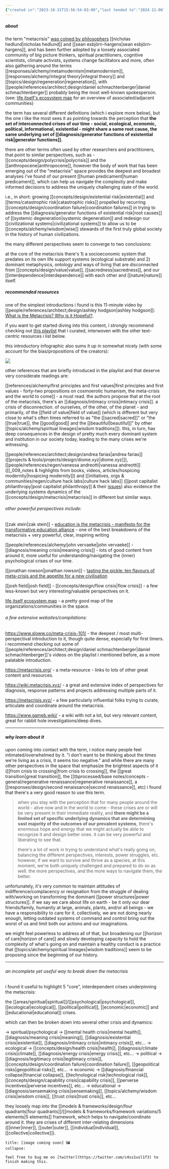 ```yaml
---
{"created in":"2023-10-31T15:56:54-03:00","last tended to":"2024-11-06T18:52:18-03:00","dg-publish":true,"aliases":["personal and civilizational crises","systemic crises"],"tags":["concept","metacrisis"],"relevancescore":98,"notestage":["🌿"],"created":"2023-10-31T15:56:54.956-03:00","updated":"2025-01-22T15:20:41.636-03:00","permalink":"/concepts/design/metacrisis/","dgPassFrontmatter":true}
---
```


##### about

the term "metacrisis" [was coined by philosophers](https://deeptransformation.io/nicholas-hedlund-sean-esbjorn-hargens-1-grappling-with-the-metacrisis/) [[nicholas hedlund\|nicholas hedlund]] and [[sean esbjörn-hargens\|sean esbjörn-hargens]], and has been further adopted by a loosely associated community of big picture thinkers, spiritual practitioners, cognitive scientists, climate activists, systems change facilitators and more, often also gathering around the terms [[responses/alchemy/metamodernism\|metamodernism]], [[responses/alchemy/integral theory\|integral theory]] and [[topics/design/regeneration\|regeneration]], with [[people/references/architect;design/daniel schmachtenberger\|daniel schmachtenberger]] probably being the most well-known spokesperson. (see: [life itself's ecosystem map](https://secondrenaissance.net/publications/overview-ecosystem-names) for an overview of associated/adjacent communities)

the term has several different definitions (which i explore more below), but the one i like the most sees it as pointing towards the perception that **the set of interconnected crises of our time - social, ecological, economic, political, informational, existential - might share a same root cause, the same underlying set of [[diagnosis/generator functions of existential risk\|generator functions]].**

there are other terms often used by other researchers and practitioners, that point to similar perspectives, such as - [[concepts/design/polycrisis\|polycrisis]] and the [[anthropocene\|anthropocene]], however the body of work that has been emerging out of the "metacrisis" space provides the deepest and broadest analyses i've found of our present [[human predicament\|human predicament]], which can help us navigate the complexity and make informed decisions to address the uniquely challenging state of the world.

i.e., in short: growing [[concepts/design/existential risk\|existential]] and [[terms/catastrophic risk\|catastrophic risks]] propelled by recurring [[concepts/design/coordination failure\|coordination failures]] in trying to address the [[diagnosis/generator functions of existential risk\|root causes]] of [[systemic degeneration\|systemic degeneration]] and redesign our [[civilizational systems\|civilizational systems]] to allow us to be [[concepts/alchemy/wisdom\|wise]] stewards of the first truly global society in the history of human civilizations.

the many different perspectives seem to converge to two conclusions:

at the core of the metacrisis there's 1) a socioeconomic system that predates on its own life support systems (ecological substrate) and 2) dominant metaphysics, ontology and ways of living that are disconnected from [[concepts/design/value\|value]], [[sacredness\|sacredness]], and our [[interdependence\|interdependence]] with each other and [[nature\|nature]] itself.

##### recommended resources

one of the simplest introductions i found is this 11-minute video by [[people/references/architect;design/ashley hodgson\|ashley hodgson]]: [What is the Metacrisis? Why is it Hopeful?](https://www.youtube.com/watch?v=kgCHqyq4LHA).

if you want to get started diving into this content, i strongly recommend checking out [this playlist](https://www.youtube.com/playlist?list=PLj8H7uBaUwDvd18QrEPugPMD5Z6Y0W-vB) that i curated, interwoven with the other text-centric resources i list below.

this introductory infographic also sums it up in somewhat nicely (with some account for the bias/propositions of the creators):

![](https://i.imgur.com/2DRv3TN.png)

other references that are briefly introduced in the playlist and that deserve very considerate readings are:

[[references/alchemy/first principles and first values\|first principles and first values - forty-two propositions on cosmoerotic humanism, the meta-crisis and the world to come]] - a must read. the authors propose that at the root of the metacrisis, there's an [[diagnosis/intimacy crisis\|intimacy crisis]]. a crisis of disconnection. of ourselves, of the other, of the planet - and primarily, of the [[field of value\|field of value]] (which is different but very close to what's often times referred to as "the [[sacred\|sacred]]" or "the [[true\|true]], the [[good\|good]] and the [[beautiful\|beautiful]]" by other [[topics/alchemy/spiritual lineages\|wisdom traditions]]). this, in turn, has deep consequences in the design of pretty much every dominant system and institution in our society today, leading to the many crises we're witnessing.

[[people/references/architect;design/andrea farias\|andrea farias]] ([[projects & tools/projects/design/diome.xyz\|diome.xyz]]), [[people/references/regen/vanessa andreotti\|vanessa andreotti]] ([[_009_notes & highlights from books, videos, articles/hospicing modernity\|hospicing modernity]]) and [[initiatives, orgs & communities/regen/culture hack labs\|culture hack labs]] ([[post capitalist philanthropy\|post capitalist philanthropy]] & their [issues](https://www.culturehack.io/issues/)) also evidence the underlying systems dynamics of the [[concepts/design/metacrisis\|metacrisis]] in different but similar ways.

###### other powerful perspectives include:

[[zak stein\|zak stein]] - [education is the metacrisis - manifesto for the transformative education alliance](https://systems-souls-society.com/education-is-the-metacrisis/) - one of the best breakdowns of the metacrisis + very powerful, clear, inspiring writing

[[people/references/alchemy/john vervaeke\|john vervaeke]] - [[diagnosis/meaning crisis\|meaning crisis]] - lots of good content from around it, more useful for understanding/navigating the (inner) psychological crises of our time.

[[jonathan rowson\|jonathan rowson]] - [tasting the pickle: ten flavours of meta-crisis and the appetite for a new civilisation](https://systems-souls-society.com/tasting-the-pickle-ten-flavours-of-meta-crisis-and-the-appetite-for-a-new-civilisation/)

[[josh field\|josh field]] - [[concepts/design/flow crisis\|flow crisis]] - a few less-known but very interesting/valuable perspectives on it.

[life itself ecosystem map](https://ecosystem.lifeitself.us/) - a pretty good map of the organizations/communities in the space.

###### a few extensive websites/compilations:

https://www.sloww.co/meta-crisis-101/ - the deepest / most multi-perspectival introduction to it, though quite dense, especially for first timers. i recommend checking out some of [[people/references/architect;design/daniel schmachtenberger\|daniel schmachtenberger]]'s videos on the playlist i mentioned before, as a more palatable introduction.

https://metacrisis.org/ - a meta-resource - links to lots of other great content and resources.

https://wiki.metacrisis.xyz/ - a great and extensive index of perspectives for diagnosis, response patterns and projects addressing multiple parts of it.

https://metacrisis.xyz/ - a few particularly influential folks trying to curate, articulate and coordinate around the metacrisis.

https://www.gameb.wiki/ - a wiki with not a lot, but very relevant content, great for rabbit hole investigations/deep dives.

---
##### why learn about it

upon coming into contact with the term, i notice many people feel intimated/overwhelmed by it. "i don't want to be thinking about the times we're living as a crisis, it seems too negative." and while there are many other perspectives in the space that emphasize the brightest aspects of it ([[from crisis to crossing\|from crisis to crossing]], the [[great transition\|great transition]], the [[tbprocessed/base notes/concepts - general/regenerative renaissance\|regenerative renaissance]], a [[responses/design/second renaissance\|second renaissance]], etc) i found that there's a very good reason to use this term.

> when you stay with the perception that for many people around the world - alive now and in the world to come - these crises are or will be very present in their immediate reality, and **there might be a limited set of specific underlying dynamics that are determining vast majority of the outcomes of our prevalent systems**, there's enormous hope and energy that we might actually be able to recognize it and design better ones. it can be very powerful and liberating to see that.
> 
> there's a lot of work in trying to understand what's really going on, balancing the different perspectives, interests, power struggles, etc. however, if we want to survive and thrive as a species, at this moment, we're both uniquely challenged and prepared to do so as well. the more perspectives, and the more ways to navigate them, the better.

unfortunately, it's very common to maintain attitudes of indifference/complacency or resignation from the struggle of dealing with/working on transforming the dominant [[power structures\|power structures]]. if we say we care about life on earth - be it only our dear friends/family, humanity at large, animals, plants, and/or all beings - we have a responsibility to care for it. collectively, we are not doing nearly enough, letting outdated systems of command and control bring out the worst of us and limit both our actions and our imaginations.

we might feel powerless to address all of that, but broadening our [[horizon of care\|horizon of care]] and slowly developing capacity to hold the complexity of what's going on and maintain a healthy conduct is a practice that [[topics/alchemy/spiritual lineages\|wisdom traditions]] seem to be proposing since the beginning of our history.

---
###### an incomplete yet useful way to break down the metacrisis

i found it useful to highlight 5 "core", interdependent crises underpinning the metacrisis:

the [[areas/spiritual\|spiritual]]/[[psychological\|psychological]], [[ecological\|ecological]], [[political\|political]], [[economic\|economic]] and [[educational\|educational]] crises.

which can then be broken down into several other crisis and dynamics:

-> spiritual/psychological -> [[mental health crisis\|mental health]], [[diagnosis/meaning crisis\|meaning]], [[diagnosis/existential crisis\|existential]], [[diagnosis/intimacy crisis\|intimacy crisis]], etc...
-> ecological -> [[concepts/design/health crisis\|health]], [[diagnosis/climate crisis\|climate]], [[diagnosis/energy crisis\|energy crisis]], etc...
-> political -> [[diagnosis/legitimacy crisis\|legitimacy crisis]], [[concepts/design/coordination failure\|coordination failure]], [[geopolitical risks\|geopolitical risks]], etc...
-> economic -> [[diagnosis/financial collapse\|financial collapse]], [[technological risk\|technological risk]], [[concepts/design/capability crisis\|capability crisis]], [[perverse incentives\|perverse incentives]], etc...
-> educational -> [[diagnosis/sensemaking crisis\|sensemaking]], [[topics/alchemy/wisdom crisis\|wisdom crisis]], [[trust crisis\|trust crisis]], etc...

they loosely map into the [[models & frameworks/design/four quadrants\|four quadrants]]/[[models & frameworks/framework variations/5 elements\|5 elements]] framework, which helps to navigate/coordinate around it. they are crises of different inter-relating dimensions ([[inner\|inner]], [[outer\|outer]], [[individual\|individual]], [[collective\|collective]]).

```ad-warning
title: [image coming soon] 🖼
collapse:

feel free to bug me on [twitter](https://twitter.com/c4ss1usl1f3) to finish making this.
```